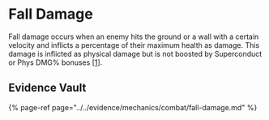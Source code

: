 # Fall Damage

Fall damage occurs when an enemy hits the ground or a wall with a certain velocity and inflicts a percentage of their maximum health as damage. This damage is inflicted as physical damage but is not boosted by Superconduct or Phys DMG% bonuses \[[1](../../evidence/mechanics/combat/fall-damage.md#sc-and-phys-bonus-dont-affect-fall-damage)\].

## Evidence Vault

{% page-ref page="../../evidence/mechanics/combat/fall-damage.md" %}

